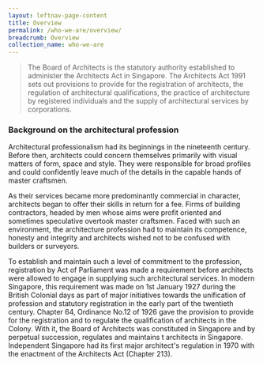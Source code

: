 ```yaml
---
layout: leftnav-page-content
title: Overview
permalink: /who-we-are/overview/
breadcrumb: Overview
collection_name: who-we-are
---
```


> The Board of Architects is the statutory authority established to administer the Architects Act in Singapore. The Architects Act 1991 sets out provisions to provide for the registration of architects, the regulation of architectural qualifications, the practice of architecture by registered individuals and the supply of architectural services by corporations.

### **Background on the architectural profession**

Architectural professionalism had its beginnings in the nineteenth century. Before then, architects could concern themselves primarily with visual matters of form, space and style. They were responsible for broad profiles and could confidently leave much of the details in the capable hands of master craftsmen.

As their services became more predominantly commercial in character, architects began to offer their skills in return for a fee. Firms of building contractors, headed by men whose aims were profit oriented and sometimes speculative overtook master craftsmen. Faced with such an environment, the architecture profession had to maintain its competence, honesty and integrity and architects wished not to be confused with builders or surveyors.

To establish and maintain such a level of commitment to the profession, registration by Act of Parliament was made a requirement before architects were allowed to engage in supplying such architectural services. In modern Singapore, this requirement was made on 1st January 1927 during the British Colonial days as part of major initiatives towards the unification of profession and statutory registration in the early part of the twentieth century. Chapter 64, Ordinance No.12 of 1926 gave the provision to provide for the registration and to regulate the qualification of architects in the Colony. With it, the Board of Architects was constituted in Singapore and by perpetual succession, regulates and maintains t architects in Singapore. Independent Singapore had its first major architect's regulation in 1970 with the enactment of the Architects Act (Chapter 213).
